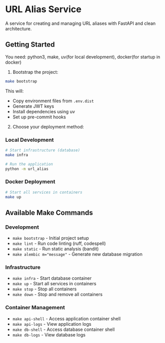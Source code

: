 # URL Alias Service

A service for creating and managing URL aliases with FastAPI and clean architecture.

## Getting Started

You need: python3, make, uv(for local development), docker(for startup in docker)

1. Bootstrap the project:
```bash
make bootstrap
```

This will:
- Copy environment files from `.env.dist`
- Generate JWT keys
- Install dependencies using uv
- Set up pre-commit hooks

2. Choose your deployment method:

### Local Development
```bash
# Start infrastructure (database)
make infra

# Run the application
python -m url_alias
```

### Docker Deployment
```bash
# Start all services in containers
make up
```

## Available Make Commands

### Development
- `make bootstrap` - Initial project setup
- `make lint` - Run code linting (ruff, codespell)
- `make static` - Run static analysis (bandit)
- `make alembic m="message"` - Generate new database migration

### Infrastructure
- `make infra` - Start database container
- `make up` - Start all services in containers
- `make stop` - Stop all containers
- `make down` - Stop and remove all containers

### Container Management
- `make api-shell` - Access application container shell
- `make api-logs` - View application logs
- `make db-shell` - Access database container shell
- `make db-logs` - View database logs
